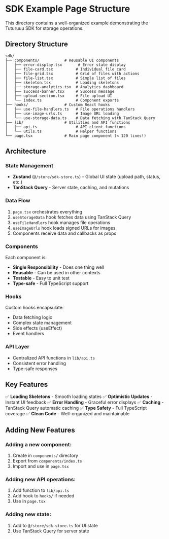 # SDK Example Page Structure

This directory contains a well-organized example demonstrating the Tuturuuu SDK for storage operations.

## Directory Structure

```
sdk/
├── components/           # Reusable UI components
│   ├── error-display.tsx       # Error state display
│   ├── file-card.tsx          # Individual file card
│   ├── file-grid.tsx          # Grid of files with actions
│   ├── file-list.tsx          # Simple list of files
│   ├── skeleton.tsx           # Loading skeletons
│   ├── storage-analytics.tsx  # Analytics dashboard
│   ├── success-banner.tsx     # Success message
│   ├── upload-section.tsx     # File upload UI
│   └── index.ts               # Component exports
├── hooks/                # Custom React hooks
│   ├── use-file-handlers.ts   # File operations handlers
│   ├── use-image-urls.ts      # Image URL loading
│   └── use-storage-data.ts    # Data fetching with TanStack Query
├── lib/                  # Utilities and API functions
│   ├── api.ts                 # API client functions
│   └── utils.ts               # Helper functions
└── page.tsx              # Main page component (< 120 lines!)

```

## Architecture

### State Management
- **Zustand** (`@/store/sdk-store.ts`) - Global UI state (upload path, status, etc.)
- **TanStack Query** - Server state, caching, and mutations

### Data Flow
1. `page.tsx` orchestrates everything
2. `useStorageData` hook fetches data using TanStack Query
3. `useFileHandlers` hook manages file operations
4. `useImageUrls` hook loads signed URLs for images
5. Components receive data and callbacks as props

### Components
Each component is:
- **Single Responsibility** - Does one thing well
- **Reusable** - Can be used in other contexts
- **Testable** - Easy to unit test
- **Type-safe** - Full TypeScript support

### Hooks
Custom hooks encapsulate:
- Data fetching logic
- Complex state management
- Side effects (useEffect)
- Event handlers

### API Layer
- Centralized API functions in `lib/api.ts`
- Consistent error handling
- Type-safe responses

## Key Features

✅ **Loading Skeletons** - Smooth loading states
✅ **Optimistic Updates** - Instant UI feedback
✅ **Error Handling** - Graceful error displays
✅ **Caching** - TanStack Query automatic caching
✅ **Type Safety** - Full TypeScript coverage
✅ **Clean Code** - Well-organized and maintainable

## Adding New Features

### Adding a new component:
1. Create in `components/` directory
2. Export from `components/index.ts`
3. Import and use in `page.tsx`

### Adding new API operations:
1. Add function to `lib/api.ts`
2. Add hook to `hooks/` if needed
3. Use in `page.tsx`

### Adding new state:
1. Add to `@/store/sdk-store.ts` for UI state
2. Use TanStack Query for server state
